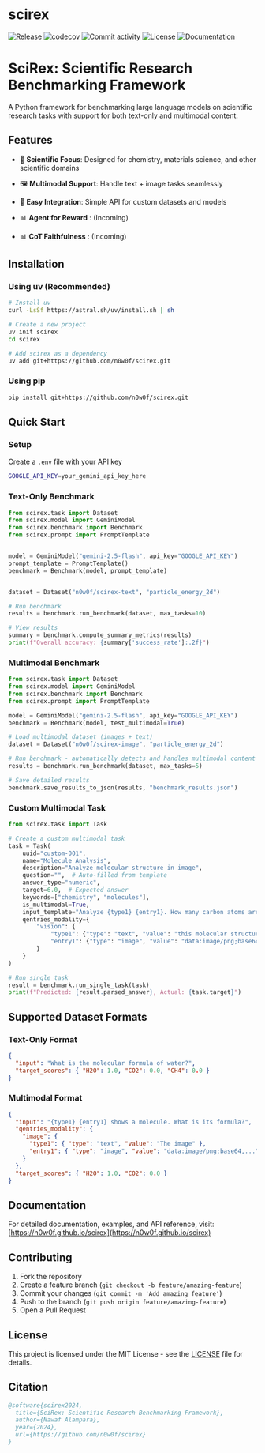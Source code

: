 # scirex

[![Release](https://img.shields.io/github/v/release/n0w0f/scirex)](https://img.shields.io/github/v/release/n0w0f/scirex)
[![codecov](https://codecov.io/gh/n0w0f/scirex/branch/main/graph/badge.svg)](https://codecov.io/gh/n0w0f/scirex)
[![Commit activity](https://img.shields.io/github/commit-activity/m/n0w0f/scirex)](https://img.shields.io/github/commit-activity/m/n0w0f/scirex)
[![License](https://img.shields.io/github/license/n0w0f/scirex)](https://img.shields.io/github/license/n0w0f/scirex)
[![Documentation](https://img.shields.io/badge/docs-latest-blue.svg)](https://n0w0f.github.io/scirex)

# SciRex: Scientific Research Benchmarking Framework

A Python framework for benchmarking large language models on scientific research tasks with support for both text-only and multimodal content.

## Features

- 🔬 **Scientific Focus**: Designed for chemistry, materials science, and other scientific domains
- 🖼️ **Multimodal Support**: Handle text + image tasks seamlessly
- 🚀 **Easy Integration**: Simple API for custom datasets and models

- 📊 **Agent for Reward** : (Incoming)
- 📊 **CoT Faithfulness** : (Incoming)

## Installation

### Using uv (Recommended)

```bash
# Install uv
curl -LsSf https://astral.sh/uv/install.sh | sh

# Create a new project
uv init scirex
cd scirex

# Add scirex as a dependency
uv add git+https://github.com/n0w0f/scirex.git

```

### Using pip

```bash
pip install git+https://github.com/n0w0f/scirex.git
```

## Quick Start

### Setup

Create a `.env` file with your API key

```bash
GOOGLE_API_KEY=your_gemini_api_key_here
```

### Text-Only Benchmark

```python
from scirex.task import Dataset
from scirex.model import GeminiModel
from scirex.benchmark import Benchmark
from scirex.prompt import PromptTemplate


model = GeminiModel("gemini-2.5-flash", api_key="GOOGLE_API_KEY")
prompt_template = PromptTemplate()
benchmark = Benchmark(model, prompt_template)


dataset = Dataset("n0w0f/scirex-text", "particle_energy_2d")

# Run benchmark
results = benchmark.run_benchmark(dataset, max_tasks=10)

# View results
summary = benchmark.compute_summary_metrics(results)
print(f"Overall accuracy: {summary['success_rate']:.2f}")
```

### Multimodal Benchmark

```python
from scirex.task import Dataset
from scirex.model import GeminiModel
from scirex.benchmark import Benchmark
from scirex.prompt import PromptTemplate

model = GeminiModel("gemini-2.5-flash", api_key="GOOGLE_API_KEY")
benchmark = Benchmark(model, test_multimodal=True)

# Load multimodal dataset (images + text)
dataset = Dataset("n0w0f/scirex-image", "particle_energy_2d")

# Run benchmark - automatically detects and handles multimodal content
results = benchmark.run_benchmark(dataset, max_tasks=5)

# Save detailed results
benchmark.save_results_to_json(results, "benchmark_results.json")
```

### Custom Multimodal Task

```python
from scirex.task import Task

# Create a custom multimodal task
task = Task(
    uuid="custom-001",
    name="Molecule Analysis",
    description="Analyze molecular structure in image",
    question="",  # Auto-filled from template
    answer_type="numeric",
    target=6.0,  # Expected answer
    keywords=["chemistry", "molecules"],
    is_multimodal=True,
    input_template="Analyze {type1} {entry1}. How many carbon atoms are visible?",
    qentries_modality={
        "vision": {
            "type1": {"type": "text", "value": "this molecular structure"},
            "entry1": {"type": "image", "value": "data:image/png;base64,..."}
        }
    }
)

# Run single task
result = benchmark.run_single_task(task)
print(f"Predicted: {result.parsed_answer}, Actual: {task.target}")
```

## Supported Dataset Formats

### Text-Only Format

```json
{
  "input": "What is the molecular formula of water?",
  "target_scores": { "H2O": 1.0, "CO2": 0.0, "CH4": 0.0 }
}
```

### Multimodal Format

```json
{
  "input": "{type1} {entry1} shows a molecule. What is its formula?",
  "qentries_modality": {
    "image": {
      "type1": { "type": "text", "value": "The image" },
      "entry1": { "type": "image", "value": "data:image/png;base64,..." }
    }
  },
  "target_scores": { "H2O": 1.0, "CO2": 0.0 }
}
```

## Documentation

For detailed documentation, examples, and API reference, visit: [https://n0w0f.github.io/scirex](https://n0w0f.github.io/scirex)

## Contributing

1. Fork the repository
2. Create a feature branch (`git checkout -b feature/amazing-feature`)
3. Commit your changes (`git commit -m 'Add amazing feature'`)
4. Push to the branch (`git push origin feature/amazing-feature`)
5. Open a Pull Request

## License

This project is licensed under the MIT License - see the [LICENSE](LICENSE) file for details.

## Citation

```bibtex
@software{scirex2024,
  title={SciRex: Scientific Research Benchmarking Framework},
  author={Nawaf Alampara},
  year={2024},
  url={https://github.com/n0w0f/scirex}
}
```
